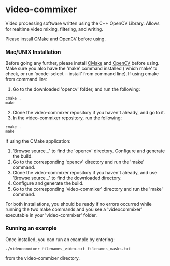 # video-commixer
Video processing software written using the C++ OpenCV Library. Allows for realtime video mixing, filtering, and writing.

Please install [CMake](https://cmake.org/) and [OpenCV](https://github.com/opencv/opencv) before using.

### Mac/UNIX Installation
Before going any further, please install [CMake](https://cmake.org/) and [OpenCV](https://github.com/opencv/opencv) before using.
 Make sure you also have the 'make' command installed ('which make' to check, or run 'xcode-select --install' from command line).
If using cmake from command line:
1. Go to the downloaded 'opencv' folder, and run the following:
```
cmake .
make
```
2. Clone the video-commixer repository if you haven't already, and go to it.
3. In the video-commixer repository, run the following:
```
cmake .
make
```

If using the CMake application:
1. 'Browse source...' to find the 'opencv' directory. Configure and generate the build.
2. Go to the corresponding 'opencv' directory and run the 'make' command.
3. Clone the video-commixer repository if you haven't already, and use 'Browse source...' to find the downloaded directory.
4. Configure and generate the build.
5. Go to the corresponding 'video-commixer' directory and run the 'make' command.

For both installations, you should be ready if no errors occurred while running the two make commands and you see a 'videocommixer' executable in your 'video-commixer' folder.


### Running an example
Once installed, you can run an example by entering:
````
./videocommixer filenames_video.txt filenames_masks.txt
````
from the video-commixer directory.
